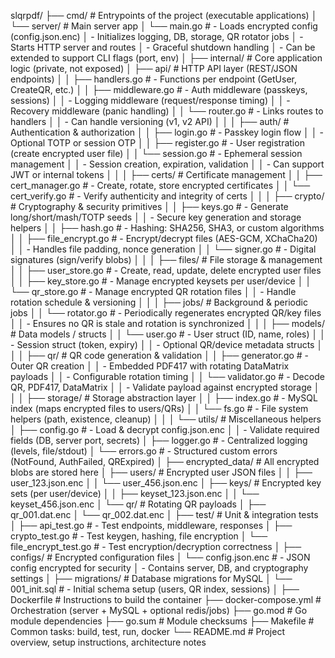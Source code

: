 slqrpdf/
├── cmd/                                # Entrypoints of the project (executable applications)
│   └── server/                         # Main server app
│       └── main.go                     # - Loads encrypted config (config.json.enc)
│                                         - Initializes logging, DB, storage, QR rotator jobs
│                                         - Starts HTTP server and routes
│                                         - Graceful shutdown handling
│                                         - Can be extended to support CLI flags (port, env)
│
├── internal/                            # Core application logic (private, not exposed)
│   ├── api/                             # HTTP API layer (REST/JSON endpoints)
│   │   ├── handlers.go                  # - Functions per endpoint (GetUser, CreateQR, etc.)
│   │   ├── middleware.go                # - Auth middleware (passkeys, sessions)
│   │                                      - Logging middleware (request/response timing)
│   │                                      - Recovery middleware (panic handling)
│   │   └── router.go                    # - Links routes to handlers
│   │                                      - Can handle versioning (v1, v2 API)
│   │
│   ├── auth/                            # Authentication & authorization
│   │   ├── login.go                     # - Passkey login flow
│   │                                      - Optional TOTP or session OTP
│   │   ├── register.go                  # - User registration (create encrypted user file)
│   │   └── session.go                   # - Ephemeral session management
│   │                                      - Session creation, expiration, validation
│   │                                      - Can support JWT or internal tokens
│   │
│   ├── certs/                           # Certificate management
│   │   ├── cert_manager.go              # - Create, rotate, store encrypted certificates
│   │   └── cert_verify.go               # - Verify authenticity and integrity of certs
│   │
│   ├── crypto/                           # Cryptography & security primitives
│   │   ├── keys.go                      # - Generate long/short/mash/TOTP seeds
│   │                                      - Secure key generation and storage helpers
│   │   ├── hash.go                      # - Hashing: SHA256, SHA3, or custom algorithms
│   │   ├── file_encrypt.go              # - Encrypt/decrypt files (AES-GCM, XChaCha20)
│   │                                      - Handles file padding, nonce generation
│   │   └── signer.go                    # - Digital signatures (sign/verify blobs)
│   │
│   ├── files/                            # File storage & management
│   │   ├── user_store.go                # - Create, read, update, delete encrypted user files
│   │   ├── key_store.go                 # - Manage encrypted keysets per user/device
│   │   └── qr_store.go                  # - Manage encrypted QR rotation files
│   │                                      - Handle rotation schedule & versioning
│   │
│   ├── jobs/                             # Background & periodic jobs
│   │   └── rotator.go                   # - Periodically regenerates encrypted QR/key files
│   │                                      - Ensures no QR is stale and rotation is synchronized
│   │
│   ├── models/                           # Data models / structs
│   │   └── user.go                       # - User struct (ID, name, roles)
│   │                                      - Session struct (token, expiry)
│   │                                      - Optional QR/device metadata structs
│   │
│   ├── qr/                               # QR code generation & validation
│   │   ├── generator.go                 # - Outer QR creation
│   │                                      - Embedded PDF417 with rotating DataMatrix payloads
│   │                                      - Configurable rotation timing
│   │   └── validator.go                 # - Decode QR, PDF417, DataMatrix
│   │                                      - Validate payload against encrypted storage
│   │
│   ├── storage/                          # Storage abstraction layer
│   │   ├── index.go                      # - MySQL index (maps encrypted files to users/QRs)
│   │   └── fs.go                         # - File system helpers (path, existence, cleanup)
│   │
│   └── utils/                            # Miscellaneous helpers
│       ├── config.go                     # - Load & decrypt config.json.enc
│       │                                      - Validate required fields (DB, server port, secrets)
│       ├── logger.go                     # - Centralized logging (levels, file/stdout)
│       └── errors.go                     # - Structured custom errors (NotFound, AuthFailed, QRExpired)
│
├── encrypted_data/                        # All encrypted blobs are stored here
│   ├── users/                             # Encrypted user JSON files
│   │   ├── user_123.json.enc
│   │   └── user_456.json.enc
│   ├── keys/                              # Encrypted key sets (per user/device)
│   │   ├── keyset_123.json.enc
│   │   └── keyset_456.json.enc
│   └── qr/                                # Rotating QR payloads
│       ├── qr_001.dat.enc
│       └── qr_002.dat.enc
│
├── test/                                  # Unit & integration tests
│   ├── api_test.go                        # - Test endpoints, middleware, responses
│   ├── crypto_test.go                     # - Test keygen, hashing, file encryption
│   └── file_encrypt_test.go               # - Test encryption/decryption correctness
│
├── configs/                               # Encrypted configuration files
│   └── config.json.enc                     # - JSON config encrypted for security
│                                             - Contains server, DB, and cryptography settings
│
├── migrations/                             # Database migrations for MySQL
│   └── 001_init.sql                        # - Initial schema setup (users, QR index, sessions)
│
├── Dockerfile                              # Instructions to build the container
├── docker-compose.yml                      # Orchestration (server + MySQL + optional redis/jobs)
├── go.mod                                  # Go module dependencies
├── go.sum                                  # Module checksums
├── Makefile                                # Common tasks: build, test, run, docker
└── README.md                               # Project overview, setup instructions, architecture notes

